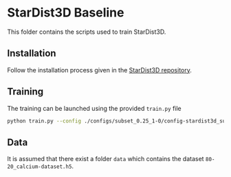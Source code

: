 # StarDist3D Baseline

This folder contains the scripts used to train StarDist3D.

## Installation

Follow the installation process given in the [StarDist3D repository](https://github.com/stardist/stardist).

## Training

The training can be launched using the provided `train.py` file

```bash
python train.py --config ./configs/subset_0.25_1-0/config-stardist3d_subset_0.yml
```

## Data

It is assumed that there exist a folder `data`  which contains the dataset `80-20_calcium-dataset.h5`.
